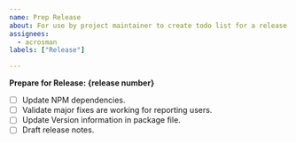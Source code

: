 ```yaml
---
name: Prep Release
about: For use by project maintainer to create todo list for a release
assignees:
  - acrosman
labels: ["Release"]

---
```


**Prepare for Release: {release number}**

- [ ] Update NPM dependencies.
- [ ] Validate major fixes are working for reporting users.
- [ ] Update Version information in package file.
- [ ] Draft release notes.
